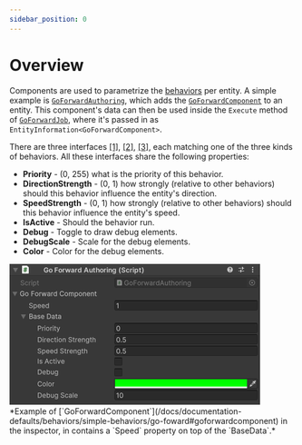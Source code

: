 ```yaml
---
sidebar_position: 0
---
```


# Overview

Components are used to parametrize the [behaviors](/docs/category/behaviors) per entity. A simple example is [`GoForwardAuthoring`](/docs/documentation-defaults/behaviors/simple-behaviors/go-foward#goforwardcomponent), which adds the [`GoForwardComponent`](/docs/documentation-defaults/behaviors/simple-behaviors/go-foward#goforwardcomponent) to an entity. This component's data can then be used inside the `Execute` method of [`GoForwardJob`](/docs/documentation-defaults/behaviors/simple-behaviors/go-foward#goforwardjob), where it's passed in as `EntityInformation<GoForwardComponent>`. 

There are three interfaces [[1]](/docs/documentation-core/components/ISimpleBaseBehavior), [[2]](/docs/documentation-core/components/INeighborBaseBehavior), [[3]](/docs/documentation-core/components/IRayBaseBehavior), each matching one of the three kinds of behaviors. All these interfaces share the following properties:

- **Priority** - (0, 255) what is the priority of this behavior.
- **DirectionStrength** - (0, 1) how strongly (relative to other behaviors) should this behavior influence the entity's direction.
- **SpeedStrength** - (0, 1) how strongly (relative to other behaviors) should this behavior influence the entity's speed.
- **IsActive** - Should the behavior run.
- **Debug** - Toggle to draw debug elements.
- **DebugScale** - Scale for the debug elements.
- **Color** - Color for the debug elements.

<img src="/img/Defaults/GoForwardComponent.png" alt="Description of the image"/>
*Example of [`GoForwardComponent`](/docs/documentation-defaults/behaviors/simple-behaviors/go-foward#goforwardcomponent) in the inspector, in contains a `Speed` property on top of the `BaseData`.*

